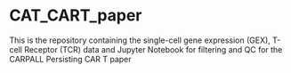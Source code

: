 # CAT_CART_paper
This is the repository containing the single-cell gene expression (GEX), T-cell Receptor (TCR) data and Jupyter Notebook for filtering and QC for the CARPALL Persisting CAR T paper
